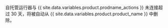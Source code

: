自托管运行器与 {{ site.data.variables.product.prodname_actions }} 未连接超过 30 天，将被自动从 {{ site.data.variables.product.product_name }} 中删除。
